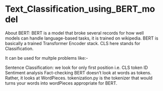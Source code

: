 # Text_Classification_using_BERT_model
About BERT:
BERT is a model that broke several records for how well models can handle language-based tasks, it is trained on wikipedia. BERT is basically a trained Transformer Encoder stack. CLS here stands for Classification.

It can be used for multple problems like:-

Sentence Classification: we look for only first position i.e. CLS token ID
Sentiment analysis
Fact-checking
BERT doesn’t look at words as tokens. Rather, it looks at WordPieces. tokenization.py is the tokenizer that would turns your words into wordPieces appropriate for BERT.
